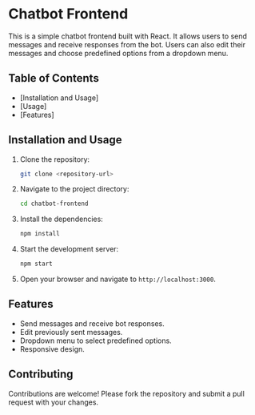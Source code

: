 # Chatbot Frontend

This is a simple chatbot frontend built with React. It allows users to send messages and receive responses from the bot. Users can also edit their messages and choose predefined options from a dropdown menu.

## Table of Contents

- [Installation and Usage]
- [Usage]
- [Features]

## Installation and Usage

1. Clone the repository:

    ```sh
    git clone <repository-url>
    ```

2. Navigate to the project directory:

    ```sh
    cd chatbot-frontend
    ```

3. Install the dependencies:

    ```sh
    npm install
    ```

4. Start the development server:

    ```sh
    npm start
    ```

5. Open your browser and navigate to `http://localhost:3000`.

## Features

- Send messages and receive bot responses.
- Edit previously sent messages.
- Dropdown menu to select predefined options.
- Responsive design.

## Contributing
Contributions are welcome! Please fork the repository and submit a pull request with your changes.
